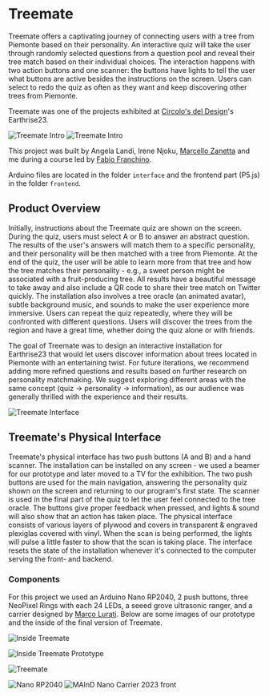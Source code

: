 # Treemate

Treemate offers a captivating journey of connecting users with a tree from Piemonte based on their personality. An interactive quiz will take the user through randomly selected questions from a question pool and reveal their tree match based on their individual choices. The interaction happens with two action buttons and one scanner: the buttons have lights to tell the user what buttons are active besides the instructions on the screen. Users can select to redo the quiz as often as they want and keep discovering other trees from Piemonte.

Treemate was one of the projects exhibited at [Circolo's del Design](https://www.circolodeldesign.it/)'s Earthrise23.

![Treemate Intro](docs/treemate.jpg)
![Treemate Intro](docs/treemate.webp)

This project was built by Angela Landi, Irene Njoku, [Marcello Zanetta](https://www.marcellozanetta.com/) and me during a course led by [Fabio Franchino](https://www.fabiofranchino.com/).

Arduino files are located in the folder `interface` and the frontend part (P5.js) in the folder `frontend`.

## Product Overview

Initially, instructions about the Treemate quiz are shown on the screen. During the quiz, users must select A or B to answer an abstract question. The results of the user's answers will match them to a specific personality, and their personality will be then matched with a tree from Piemonte. At the end of the quiz, the user will be able to learn more from that tree and how the tree matches their personality - e.g., a sweet person might be associated with a fruit-producing tree. All results have a beautiful message to take away and also include a QR code to share their tree match on Twitter quickly. The installation also involves a tree oracle (an animated avatar), subtle background music, and sounds to make the user experience more immersive. Users can repeat the quiz repeatedly, where they will be confronted with different questions. Users will discover the trees from the region and have a great time, whether doing the quiz alone or with friends.

The goal of Treemate was to design an interactive installation for Earthrise23 that would let users discover information about trees located in Piemonte with an entertaining twist. For future iterations, we recommend adding more refined questions and results based on further research on personality matchmaking. We suggest exploring different areas with the same concept (quiz -> personality -> information), as our audience was generally thrilled with the experience and their results.

![Treemate Interface](docs/treemate-interface.jpg)

## Treemate's Physical Interface

Treemate's physical interface has two push buttons (A and B) and a hand scanner. The installation can be installed on any screen - we used a beamer for our prototype and later moved to a TV for the exhibition. The two push buttons are used for the main navigation, answering the personality quiz shown on the screen and returning to our program's first state. The scanner is used in the final part of the quiz to let the user feel connected to the tree oracle. The buttons give proper feedback when pressed, and lights & sound will also show that an action has taken place. The physical interface consists of various layers of plywood and covers in transparent & engraved plexiglas covered with vinyl. When the scan is being performed, the lights will pulse a little faster to show that the scan is taking place. The interface resets the state of the installation whenever it's connected to the computer serving the front- and backend.

### Components

For this project we used an Arduino Nano RP2040, 2 push buttons, three NeoPixel Rings with each 24 LEDs, a seeed grove ultrasonic ranger, and a carrier designed by [Marco Lurati](https://marcolurati.ch/). Below are some images of our prototype and the inside of the final version of Treemate.

![Inside Treemate](docs/treemate-final-inside.jpg)

![Inside Treemate Prototype](docs/treemate-prototype-inside.jpg)

![Treemate](docs/treemate-prototype.jpg)

![Nano RP2040](docs/NanoRP2040Connect_PINOUT.png)
![MAInD Nano Carrier 2023 front](docs/MAInD_Nano-Carrier_2023.jpg)
